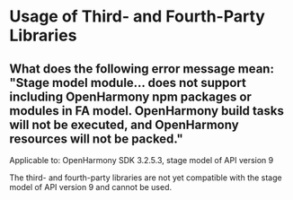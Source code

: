 # Usage of Third- and Fourth-Party Libraries

## What does the following error message mean: "Stage model module... does not support including OpenHarmony npm packages or modules in FA model. OpenHarmony build tasks will not be executed, and OpenHarmony resources will not be packed."

Applicable to: OpenHarmony SDK 3.2.5.3, stage model of API version 9

The third- and fourth-party libraries are not yet compatible with the stage model of API version 9 and cannot be used.

